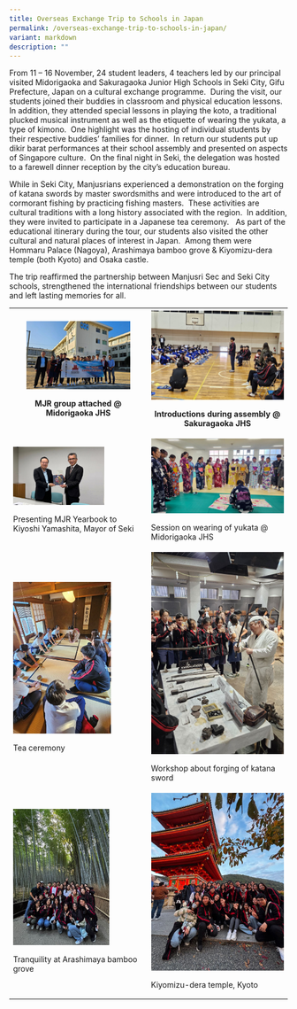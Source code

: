 ```yaml
---
title: Overseas Exchange Trip to Schools in Japan
permalink: /overseas-exchange-trip-to-schools-in-japan/
variant: markdown
description: ""
---
```

<p>From 11 – 16 November, 24 student leaders, 4 teachers led by our principal
visited Midorigaoka and Sakuragaoka Junior High Schools in Seki City, Gifu
Prefecture, Japan on a cultural exchange programme.&nbsp; During the visit,
our students joined their buddies in classroom and physical education lessons.&nbsp;
In addition, they attended special lessons in playing the koto, a traditional
plucked musical instrument as well as the etiquette of wearing the yukata,
a type of kimono.&nbsp; One highlight was the hosting of individual students
by their respective buddies’ families for dinner.&nbsp; In return our students
put up dikir barat performances at their school assembly and presented
on aspects of Singapore culture.&nbsp; On the final night in Seki, the
delegation was hosted to a farewell dinner reception by the city’s education
bureau.</p>
<p>While in Seki City, Manjusrians experienced a demonstration on the forging
of katana swords by master swordsmiths and were introduced to the art of
cormorant fishing by practicing fishing masters.&nbsp; These activities
are cultural traditions with a long history associated with the region.
&nbsp;In addition, they were invited to participate in a Japanese tea ceremony.&nbsp;
&nbsp;As part of the educational itinerary during the tour, our students
also visited the other cultural and natural places of interest in Japan.&nbsp;
Among them were Hommaru Palace (Nagoya), Arashimaya bamboo grove &amp;
Kiyomizu-dera temple (both Kyoto) and Osaka castle.</p>
<p>The trip reaffirmed the partnership between Manjusri Sec and Seki City
schools, strengthened the international friendships between our students
and left lasting memories for all.</p>
<table style="minWidth: 50px">
<colgroup>
<col>
<col>
</colgroup>
<tbody>
<tr>
<th rowspan="1" colspan="1">
<div class="isomer-image-wrapper">
<img style="width: 80%;" height="auto" width="100%" alt="" src="/images/Spotlight/2024 Japan/1__MJR_group_attached___Midorigaoka_JHS.jpg">
</div>
<p></p>
<p>MJR group attached @ Midorigaoka JHS</p>
</th>
<th rowspan="1" colspan="1">
<div class="isomer-image-wrapper">
<img style="width: 100%" height="auto" width="100%" alt="" src="/images/Spotlight/2024 Japan/2__Introductions_during_assembly___Sakuragaoka_JHS.jpg">
</div>
<p>Introductions during assembly @ Sakuragaoka JHS</p>
</th>
</tr>
<tr>
<td rowspan="1" colspan="1">
<div class="isomer-image-wrapper">
<img style="width: 70%;" height="auto" width="100%" alt="" src="/images/Spotlight/2024 Japan/3__Presenting_MJR_Yearbook_to_Kiyoshi_Yamashita__Mayor_of_Seki.jpg">
</div>
<p>Presenting MJR Yearbook to Kiyoshi Yamashita, Mayor of Seki</p>
</td>
<td rowspan="1" colspan="1">
<div class="isomer-image-wrapper">
<img style="width: 100%" height="auto" width="100%" alt="" src="/images/Spotlight/2024 Japan/4__Session_on_wearing_of_yukata___Midorigaoka_JHS.jpg">
</div>
<p>Session on wearing of yukata @ Midorigaoka JHS</p>
</td>
</tr>
<tr>
<td rowspan="1" colspan="1">
<div class="isomer-image-wrapper">
<img style="width: 75%;" height="auto" width="100%" alt="" src="/images/Spotlight/2024 Japan/5__Tea_ceremony.jpg">
</div>
<p>Tea ceremony</p>
</td>
<td rowspan="1" colspan="1">
<div class="isomer-image-wrapper">
<img style="width: 100%" height="auto" width="100%" alt="" src="/images/Spotlight/2024 Japan/6__Workshop_about_forging_of_katana_sword.jpg">
</div>
<p>Workshop about forging of katana sword</p>
</td>
</tr>
<tr>
<td rowspan="1" colspan="1">
<div class="isomer-image-wrapper">
<img style="width: 74%;" height="auto" width="100%" alt="" src="/images/Spotlight/2024 Japan/7__Tranquility_at_Arashimaya_bamboo_grove.jpg">
</div>
<p>Tranquility at Arashimaya bamboo grove</p>
</td>
<td rowspan="1" colspan="1">
<div class="isomer-image-wrapper">
<img style="width: 100%" height="auto" width="100%" alt="" src="/images/Spotlight/2024 Japan/8__Kiyomizu_dera_temple__Kyoto.jpg">
</div>
<p>Kiyomizu-dera temple, Kyoto</p>
</td>
</tr>
</tbody>
</table>
<p>&nbsp;</p>